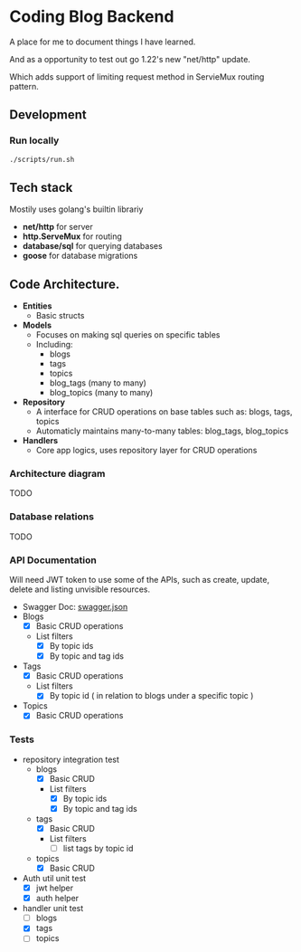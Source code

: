 # Coding Blog Backend

A place for me to document things I have learned.

And as a opportunity to test out go 1.22's new "net/http" update.

Which adds support of limiting request method in ServieMux routing pattern.

## Development
### Run locally
```bash
./scripts/run.sh
```

## Tech stack
Mostily uses golang's builtin librariy
- **net/http** for server
- **http.ServeMux** for routing
- **database/sql** for querying databases
- **goose** for database migrations

## Code Architecture.
- **Entities**
    - Basic structs
- **Models**
    - Focuses on making sql queries on specific tables 
    - Including:
        - blogs
        - tags
        - topics
        - blog_tags (many to many)
        - blog_topics (many to many)
- **Repository**
    - A interface for CRUD operations on base tables such as: blogs, tags, topics
    - Automaticly maintains many-to-many tables: blog_tags, blog_topics
- **Handlers**
    - Core app logics, uses repository layer for CRUD operations

### Architecture diagram
TODO

### Database relations
TODO

### API Documentation
Will need JWT token to use some of the APIs, such as create, update, delete and listing unvisible resources.

- Swagger Doc: [swagger.json](./docs/swagger.json)
- Blogs
    - [x] Basic CRUD operations
    - List filters
        - [x] By topic ids
        - [x] By topic and tag ids
- Tags
    - [x] Basic CRUD operations
    - List filters
        - [x] By topic id ( in relation to blogs under a specific topic )
- Topics
    - [x] Basic CRUD operations

### Tests
- repository integration test
    - blogs
        - [x] Basic CRUD
        - List filters
            - [x] By topic ids
            - [x] By topic and tag ids
    - tags
        - [x] Basic CRUD
        - List filters
            - [ ] list tags by topic id
    - topics
        - [x] Basic CRUD
- Auth util unit test
    - [x] jwt helper
    - [x] auth helper
- handler unit test
    - [ ] blogs
    - [x] tags
    - [ ] topics
